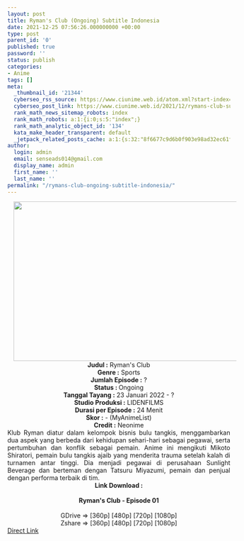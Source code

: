 ```yaml
---
layout: post
title: Ryman's Club (Ongoing) Subtitle Indonesia
date: 2021-12-25 07:56:26.000000000 +00:00
type: post
parent_id: '0'
published: true
password: ''
status: publish
categories:
- Anime
tags: []
meta:
  _thumbnail_id: '21344'
  cyberseo_rss_source: https://www.ciunime.web.id/atom.xml?start-index=1
  cyberseo_post_link: https://www.ciunime.web.id/2021/12/rymans-club-subtitle-indonesia.html
  rank_math_news_sitemap_robots: index
  rank_math_robots: a:1:{i:0;s:5:"index";}
  rank_math_analytic_object_id: '134'
  kata_make_header_transparent: default
  _jetpack_related_posts_cache: a:1:{s:32:"8f6677c9d6b0f903e98ad32ec61f8deb";a:2:{s:7:"expires";i:1652345624;s:7:"payload";a:3:{i:0;a:1:{s:2:"id";i:25819;}i:1;a:1:{s:2:"id";i:25829;}i:2;a:1:{s:2:"id";i:25825;}}}}
author:
  login: admin
  email: senseads014@gmail.com
  display_name: admin
  first_name: ''
  last_name: ''
permalink: "/rymans-club-ongoing-subtitle-indonesia/"
---
```

<div class="separator" style="clear: both; text-align: center;"><a href="https://blogger.googleusercontent.com/img/a/AVvXsEimkqzXN6MhQkJQzx2qeLp3zZ2BKhqyECfTT407SqbV3w6KP7OBpdFCta5Sf7QKEb-y6DM4JvVmGcubVmPGhSZXf67xVJGx1y5FsuVM4BJndtLbDXEbN5_cBCN5TbYbjbdZ7NCWTwnNkfVDg9aWeGMvxwtq7F4CFHRBmHL_Zd_U1KRzTFyTZo4b7ica=s1280" imageanchor="1" style="margin-left: 1em; margin-right: 1em;"><img border="0" data-original-height="720" data-original-width="1280" height="360" src="{{ site.baseurl }}/assets/2021/12/AVvXsEimkqzXN6MhQkJQzx2qeLp3zZ2BKhqyECfTT407SqbV3w6KP7OBpdFCta5Sf7QKEb-y6DM4JvVmGcubVmPGhSZXf67xVJGx1y5FsuVM4BJndtLbDXEbN5_cBCN5TbYbjbdZ7NCWTwnNkfVDg9aWeGMvxwtq7F4CFHRBmHL_Zd_U1KRzTFyTZo4b7ica=w640-h360" width="640" /></a></div>
<div class="separator" style="clear: both; text-align: center;"></div>
<div style="text-align: center;"><b>Judul</b><b><b> </b>:</b> Ryman's Club</div>
<div style="text-align: center;"><b><b>Genre :</b></b> Sports</div>
<div style="text-align: center;"><b>Jumlah Episode :</b> ?<br /><b>Status :&nbsp;</b>Ongoing<br /><b>Tanggal Tayang :</b> 23 Januari 2022 - ?<br /><b>Studio Produksi :</b>&nbsp;LIDENFILMS<br /><b>Durasi per Episode :</b> 24 Menit</div>
<div style="text-align: center;"><b>Skor :</b> - (MyAnimeList)</div>
<div style="text-align: center;"><b>Credit :</b>&nbsp;Neonime</div>
<div style="text-align: center;"></div>
<div style="text-align: justify;">Klub Ryman diatur dalam kelompok bisnis bulu tangkis, menggambarkan dua aspek yang berbeda dari kehidupan sehari-hari sebagai pegawai, serta pertumbuhan dan konflik sebagai pemain. Anime ini mengikuti Mikoto Shiratori, pemain bulu tangkis ajaib yang menderita trauma setelah kalah di turnamen antar tinggi. Dia menjadi pegawai di perusahaan Sunlight Beverage dan berteman dengan Tatsuru Miyazumi, pemain dan penjual dengan performa terbaik di tim.</div>
<div style="text-align: justify;"></div>
<div style="text-align: justify;"></div>
<div style="text-align: center;">
<div style="text-align: center;">
<div style="text-align: left;">
<div style="text-align: center;"><b>Link Download :</b></div>
<div style="text-align: center;"><b><br /></b></div>
<div style="text-align: center;"><span style="text-align: left;"><b>Ryman's Club</b></span><b>&nbsp;- Episode 01</b></div>
<div style="text-align: center;"><b><br /></b></div>
<div style="text-align: center;">GDrive =&gt; [360p] [480p] [720p] [1080p]</div>
<div style="text-align: center;">Zshare =&gt; [360p] [480p] [720p] [1080p]</div>
</div>
</div>
</div>
<link rel="stylesheet" href="https://cdnjs.cloudflare.com/ajax/libs/font-awesome/4.7.0/css/font-awesome.min.css" />
<div class="divbtn"> <a href="https://handymansurrender.com/fihup8buzv?key=94550f7ce39444073321dde3b8782f97" class="btn"><i class="fa fa-download"></i> Direct Link</a> </div>
